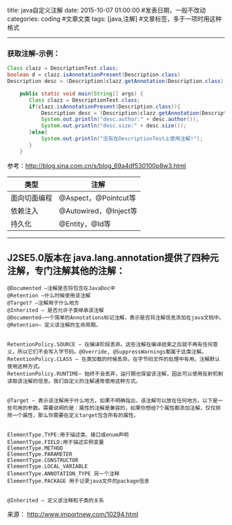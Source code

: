 title: java自定义注解
date: 2015-10-07 01:00:00 #发表日期，一般不改动
categories: coding #文章文类
tags: [java,注解] #文章标签，多于一项时用这种格式


---


### 获取注解-示例：
```java
Class clazz = DescriptionTest.class;
boolean d = clazz.isAnnotationPresent(Description.class)                             // 判断注解是否存在
Description desc = (Description)clazz.getAnnotation(Description.class);     // 获取注解信息
```
```java
    public static void main(String[] args) {
       Class clazz = DescriptionTest.class;
       if(clazz.isAnnotationPresent(Description.class)){
           Description desc = (Description)clazz.getAnnotation(Description.class);
           System.out.println("desc.author:" + desc.author());
           System.out.println("desc.size:" + desc.size());
       }else{
           System.out.println("没有在DescriptionTest上使用注解!");
       }
    }
```
参考：http://blog.sina.com.cn/s/blog_69a4df530100p8w3.html


| 类型 | 注解 |
| --------   | -----  |
| 面向切面编程 | @Aspect，@Pointcut等 |
| 依赖注入 | @Autowired，@Inject等 |
| 持久化 | @Entity，@Id等 |


<!-- more -->


---


## J2SE5.0版本在 java.lang.annotation提供了四种元注解，专门注解其他的注解：


```
@Documented –注解是否将包含在JavaDoc中
@Retention –什么时候使用该注解
@Target? –注解用于什么地方
@Inherited – 是否允许子类继承该注解
@Documented–一个简单的Annotations标记注解，表示是否将注解信息添加在java文档中。
@Retention– 定义该注解的生命周期。


RetentionPolicy.SOURCE – 在编译阶段丢弃。这些注解在编译结束之后就不再有任何意义，所以它们不会写入字节码。@Override, @SuppressWarnings都属于这类注解。
RetentionPolicy.CLASS – 在类加载的时候丢弃。在字节码文件的处理中有用。注解默认使用这种方式。
RetentionPolicy.RUNTIME– 始终不会丢弃，运行期也保留该注解，因此可以使用反射机制读取该注解的信息。我们自定义的注解通常使用这种方式。


@Target – 表示该注解用于什么地方。如果不明确指出，该注解可以放在任何地方。以下是一些可用的参数。需要说明的是：属性的注解是兼容的，如果你想给7个属性都添加注解，仅仅排除一个属性，那么你需要在定义target包含所有的属性。


ElementType.TYPE:用于描述类、接口或enum声明
ElementType.FIELD:用于描述实例变量
ElementType.METHOD
ElementType.PARAMETER
ElementType.CONSTRUCTOR
ElementType.LOCAL_VARIABLE
ElementType.ANNOTATION_TYPE 另一个注释
ElementType.PACKAGE 用于记录java文件的package信息


@Inherited – 定义该注释和子类的关系
```
来源： <http://www.importnew.com/10294.html>




